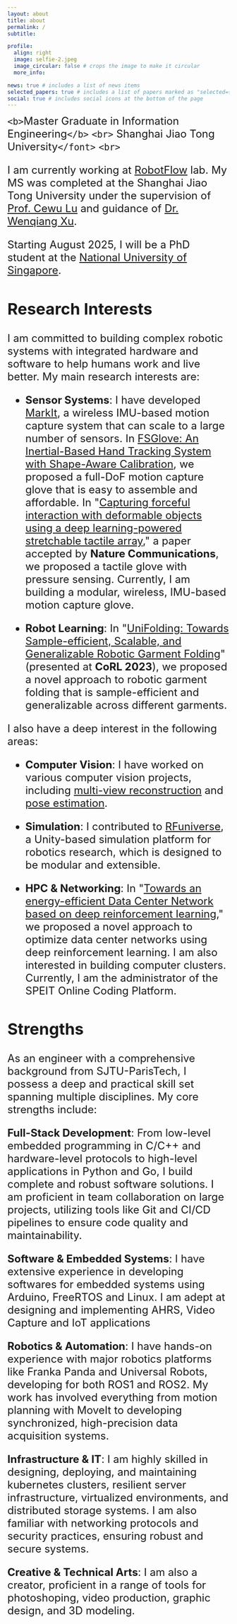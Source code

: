 ```yaml
---
layout: about
title: about
permalink: /
subtitle:

profile:
  align: right
  image: selfie-2.jpeg
  image_circular: false # crops the image to make it circular
  more_info:

news: true # includes a list of news items
selected_papers: true # includes a list of papers marked as "selected={true}"
social: true # includes social icons at the bottom of the page
---
```

<font size=5> `<b>`Master Graduate in Information Engineering`</b>` `<br>` Shanghai Jiao Tong University`</font>`
`<br>`

I am currently working at [RobotFlow](https://github.com/robotflow-initiative) lab. My MS was completed at the Shanghai Jiao Tong University under
the supervision of [Prof. Cewu Lu](https://www.mvig.org/) and guidance of [Dr. Wenqiang Xu](https://wenqiangx.github.io/).

Starting August 2025, I will be a PhD student at the [National University of Singapore](https://www.nus.edu.sg/).

## Research Interests

I am committed to building complex robotic systems with integrated hardware and software to help humans work and live better. My main research interests are:

- **Sensor Systems**: I have developed [MarkIt](https://sites.google.com/view/markit-virat/home), a wireless IMU-based motion capture system that can scale to a large number of sensors. In [FSGlove: An Inertial-Based Hand Tracking System with Shape-Aware Calibration](https://sites.google.com/view/fsglove), we proposed a full-DoF motion capture glove that is easy to assemble and affordable. In "[Capturing forceful interaction with deformable objects using a deep learning-powered stretchable tactile array](https://github.com/jeffsonyu/ViTaM)," a paper accepted by **Nature Communications**, we proposed a tactile glove with pressure sensing. Currently, I am building a modular, wireless, IMU-based motion capture glove.

- **Robot Learning**: In "[UniFolding: Towards Sample-efficient, Scalable, and Generalizable Robotic Garment Folding](https://unifolding.robotflow.ai/)" (presented at **CoRL 2023**), we proposed a novel approach to robotic garment folding that is sample-efficient and generalizable across different garments.

I also have a deep interest in the following areas:

- **Computer Vision**: I have worked on various computer vision projects, including [multi-view reconstruction](https://sites.google.com/view/clothpose) and [pose estimation](https://garment-tracking.robotflow.ai/).

- **Simulation**: I contributed to [RFuniverse](https://github.com/robotflow-initiative/rfuniverse), a Unity-based simulation platform for robotics research, which is designed to be modular and extensible.

- **HPC & Networking**: In "[Towards an energy-efficient Data Center Network based on deep reinforcement learning](https://www.sciencedirect.com/science/article/abs/pii/S1389128622001220)," we proposed a novel approach to optimize data center networks using deep reinforcement learning. I am also interested in building computer clusters. Currently, I am the administrator of the SPEIT Online Coding Platform.

## Strengths

As an engineer with a comprehensive background from SJTU-ParisTech, I possess a deep and practical skill set spanning multiple disciplines. My core strengths include:

**Full-Stack Development**: From low-level embedded programming in C/C++ and hardware-level protocols to high-level applications in Python and Go, I build complete and robust software solutions. I am proficient in team collaboration on large projects, utilizing tools like Git and CI/CD pipelines to ensure code quality and maintainability.

**Software & Embedded Systems**: I have extensive experience in developing softwares for embedded systems using Arduino, FreeRTOS and Linux. I am adept at designing and implementing AHRS, Video Capture and IoT applications

**Robotics & Automation**: I have hands-on experience with major robotics platforms like Franka Panda and Universal Robots, developing for both ROS1 and ROS2. My work has involved everything from motion planning with MoveIt to developing synchronized, high-precision data acquisition systems.

**Infrastructure & IT**: I am highly skilled in designing, deploying, and maintaining kubernetes clusters, resilient server infrastructure, virtualized environments, and distributed storage systems. I am also familiar with networking protocols and security practices, ensuring robust and secure systems.

**Creative & Technical Arts**: I am also a creator, proficient in a range of tools for photoshoping, video production, graphic design, and 3D modeling.
